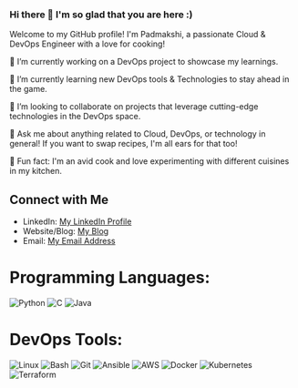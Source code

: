### Hi there 👋 I'm so glad that you are here :)

 Welcome to my GitHub profile! I'm  Padmakshi, a passionate Cloud & DevOps Engineer with a love for cooking!

🔭 I’m currently working on a DevOps project to showcase my learnings.

🌱 I’m currently learning new DevOps tools & Technologies to stay ahead in the game.

👯 I’m looking to collaborate on projects that leverage cutting-edge technologies in the DevOps space.

💬 Ask me about anything related to Cloud, DevOps, or technology in general! If you want to swap recipes, I'm all ears for that too!

🍳 Fun fact: I'm an avid cook and love experimenting with different cuisines in my kitchen.

## Connect with Me

- LinkedIn: [My LinkedIn Profile](https://www.linkedin.com/in/padmakshi-rao/)
- Website/Blog: [My Blog](https://padmakshi.medium.com/)
- Email: [My Email Address](mailto:padmakshi4463@gmail.com)

# Programming Languages:
![Python](https://img.icons8.com/color/48/000000/python.png)
![C](https://img.icons8.com/color/48/000000/c-programming.png)
![Java](https://img.icons8.com/color/48/000000/java-coffee-cup-logo.png)

# DevOps Tools:
![Linux](https://img.icons8.com/color/48/000000/linux.png)
![Bash](https://img.icons8.com/plasticine/48/000000/bash.png)
![Git](https://img.icons8.com/color/48/000000/git.png)
![Ansible](https://img.icons8.com/color/48/000000/ansible.png)
![AWS](https://img.icons8.com/color/48/000000/amazon-web-services.png)
![Docker](https://img.icons8.com/color/48/000000/docker.png)
![Kubernetes](https://img.icons8.com/color/48/000000/kubernetes.png)
![Terraform](https://img.icons8.com/color/48/000000/terraform.png)

